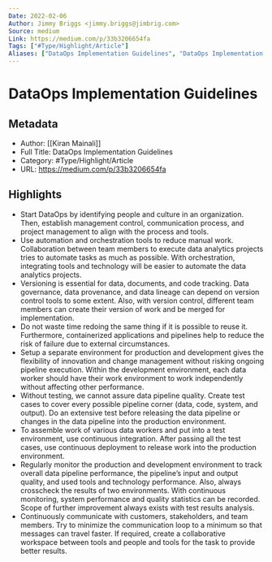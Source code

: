 ```yaml
---
Date: 2022-02-06
Author: Jimmy Briggs <jimmy.briggs@jimbrig.com>
Source: medium
Link: https://medium.com/p/33b3206654fa
Tags: ["#Type/Highlight/Article"]
Aliases: ["DataOps Implementation Guidelines", "DataOps Implementation Guidelines"]
---
```

# DataOps Implementation Guidelines

## Metadata
- Author: [[Kiran Mainali]]
- Full Title: DataOps Implementation Guidelines
- Category: #Type/Highlight/Article
- URL: https://medium.com/p/33b3206654fa

## Highlights
- Start DataOps by identifying people and culture in an organization. Then, establish management control, communication process, and project management to align with the process and tools.
- Use automation and orchestration tools to reduce manual work. Collaboration between team members to execute data analytics projects tries to automate tasks as much as possible. With orchestration, integrating tools and technology will be easier to automate the data analytics projects.
- Versioning is essential for data, documents, and code tracking. Data governance, data provenance, and data lineage can depend on version control tools to some extent. Also, with version control, different team members can create their version of work and be merged for implementation.
- Do not waste time redoing the same thing if it is possible to reuse it. Furthermore, containerized applications and pipelines help to reduce the risk of failure due to external circumstances.
- Setup a separate environment for production and development gives the flexibility of innovation and change management without risking ongoing pipeline execution. Within the development environment, each data worker should have their work environment to work independently without affecting other performance.
- Without testing, we cannot assure data pipeline quality. Create test cases to cover every possible pipeline corner (data, code, system, and output). Do an extensive test before releasing the data pipeline or changes in the data pipeline into the production environment.
- To assemble work of various data workers and put into a test environment, use continuous integration. After passing all the test cases, use continuous deployment to release work into the production environment.
- Regularly monitor the production and development environment to track overall data pipeline performance, the pipeline’s input and output quality, and used tools and technology performance. Also, always crosscheck the results of two environments. With continuous monitoring, system performance and quality statistics can be recorded. Scope of further improvement always exists with test results analysis.
- Continuously communicate with customers, stakeholders, and team members. Try to minimize the communication loop to a minimum so that messages can travel faster. If required, create a collaborative workspace between tools and people and tools for the task to provide better results.
